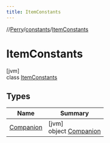 ```yaml
---
title: ItemConstants
---
```

//[Perry](../../../index.html)/[constants](../index.html)/[ItemConstants](index.html)



# ItemConstants



[jvm]\
class [ItemConstants](index.html)



## Types


| Name | Summary |
|---|---|
| [Companion](-companion/index.html) | [jvm]<br>object [Companion](-companion/index.html) |

